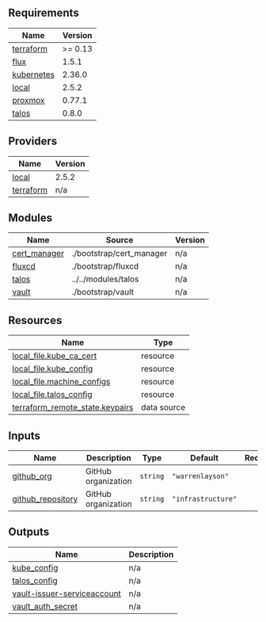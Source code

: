 <!-- BEGIN_TF_DOCS -->
## Requirements

| Name | Version |
|------|---------|
| <a name="requirement_terraform"></a> [terraform](#requirement\_terraform) | >= 0.13 |
| <a name="requirement_flux"></a> [flux](#requirement\_flux) | 1.5.1 |
| <a name="requirement_kubernetes"></a> [kubernetes](#requirement\_kubernetes) | 2.36.0 |
| <a name="requirement_local"></a> [local](#requirement\_local) | 2.5.2 |
| <a name="requirement_proxmox"></a> [proxmox](#requirement\_proxmox) | 0.77.1 |
| <a name="requirement_talos"></a> [talos](#requirement\_talos) | 0.8.0 |

## Providers

| Name | Version |
|------|---------|
| <a name="provider_local"></a> [local](#provider\_local) | 2.5.2 |
| <a name="provider_terraform"></a> [terraform](#provider\_terraform) | n/a |

## Modules

| Name | Source | Version |
|------|--------|---------|
| <a name="module_cert_manager"></a> [cert\_manager](#module\_cert\_manager) | ./bootstrap/cert_manager | n/a |
| <a name="module_fluxcd"></a> [fluxcd](#module\_fluxcd) | ./bootstrap/fluxcd | n/a |
| <a name="module_talos"></a> [talos](#module\_talos) | ../../modules/talos | n/a |
| <a name="module_vault"></a> [vault](#module\_vault) | ./bootstrap/vault | n/a |

## Resources

| Name | Type |
|------|------|
| [local_file.kube_ca_cert](https://registry.terraform.io/providers/hashicorp/local/2.5.2/docs/resources/file) | resource |
| [local_file.kube_config](https://registry.terraform.io/providers/hashicorp/local/2.5.2/docs/resources/file) | resource |
| [local_file.machine_configs](https://registry.terraform.io/providers/hashicorp/local/2.5.2/docs/resources/file) | resource |
| [local_file.talos_config](https://registry.terraform.io/providers/hashicorp/local/2.5.2/docs/resources/file) | resource |
| [terraform_remote_state.keypairs](https://registry.terraform.io/providers/hashicorp/terraform/latest/docs/data-sources/remote_state) | data source |

## Inputs

| Name | Description | Type | Default | Required |
|------|-------------|------|---------|:--------:|
| <a name="input_github_org"></a> [github\_org](#input\_github\_org) | GitHub organization | `string` | `"warrenlayson"` | no |
| <a name="input_github_repository"></a> [github\_repository](#input\_github\_repository) | GitHub organization | `string` | `"infrastructure"` | no |

## Outputs

| Name | Description |
|------|-------------|
| <a name="output_kube_config"></a> [kube\_config](#output\_kube\_config) | n/a |
| <a name="output_talos_config"></a> [talos\_config](#output\_talos\_config) | n/a |
| <a name="output_vault-issuer-serviceaccount"></a> [vault-issuer-serviceaccount](#output\_vault-issuer-serviceaccount) | n/a |
| <a name="output_vault_auth_secret"></a> [vault\_auth\_secret](#output\_vault\_auth\_secret) | n/a |
<!-- END_TF_DOCS -->